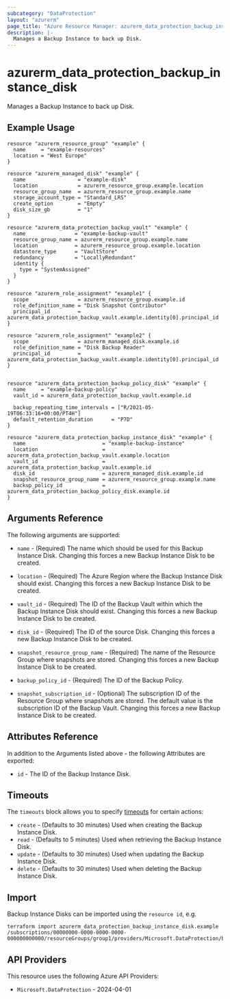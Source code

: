 ```yaml
---
subcategory: "DataProtection"
layout: "azurerm"
page_title: "Azure Resource Manager: azurerm_data_protection_backup_instance_disk"
description: |-
  Manages a Backup Instance to back up Disk.
---
```


# azurerm_data_protection_backup_instance_disk

Manages a Backup Instance to back up Disk.

## Example Usage

```hcl
resource "azurerm_resource_group" "example" {
  name     = "example-resources"
  location = "West Europe"
}

resource "azurerm_managed_disk" "example" {
  name                 = "example-disk"
  location             = azurerm_resource_group.example.location
  resource_group_name  = azurerm_resource_group.example.name
  storage_account_type = "Standard_LRS"
  create_option        = "Empty"
  disk_size_gb         = "1"
}

resource "azurerm_data_protection_backup_vault" "example" {
  name                = "example-backup-vault"
  resource_group_name = azurerm_resource_group.example.name
  location            = azurerm_resource_group.example.location
  datastore_type      = "VaultStore"
  redundancy          = "LocallyRedundant"
  identity {
    type = "SystemAssigned"
  }
}

resource "azurerm_role_assignment" "example1" {
  scope                = azurerm_resource_group.example.id
  role_definition_name = "Disk Snapshot Contributor"
  principal_id         = azurerm_data_protection_backup_vault.example.identity[0].principal_id
}

resource "azurerm_role_assignment" "example2" {
  scope                = azurerm_managed_disk.example.id
  role_definition_name = "Disk Backup Reader"
  principal_id         = azurerm_data_protection_backup_vault.example.identity[0].principal_id
}


resource "azurerm_data_protection_backup_policy_disk" "example" {
  name     = "example-backup-policy"
  vault_id = azurerm_data_protection_backup_vault.example.id

  backup_repeating_time_intervals = ["R/2021-05-19T06:33:16+00:00/PT4H"]
  default_retention_duration      = "P7D"
}

resource "azurerm_data_protection_backup_instance_disk" "example" {
  name                         = "example-backup-instance"
  location                     = azurerm_data_protection_backup_vault.example.location
  vault_id                     = azurerm_data_protection_backup_vault.example.id
  disk_id                      = azurerm_managed_disk.example.id
  snapshot_resource_group_name = azurerm_resource_group.example.name
  backup_policy_id             = azurerm_data_protection_backup_policy_disk.example.id
}
```

## Arguments Reference

The following arguments are supported:

* `name` - (Required) The name which should be used for this Backup Instance Disk. Changing this forces a new Backup Instance Disk to be created.

* `location` - (Required) The Azure Region where the Backup Instance Disk should exist. Changing this forces a new Backup Instance Disk to be created.

* `vault_id` - (Required) The ID of the Backup Vault within which the Backup Instance Disk should exist. Changing this forces a new Backup Instance Disk to be created.

* `disk_id` - (Required) The ID of the source Disk. Changing this forces a new Backup Instance Disk to be created.

* `snapshot_resource_group_name` - (Required) The name of the Resource Group where snapshots are stored. Changing this forces a new Backup Instance Disk to be created.

* `backup_policy_id` - (Required) The ID of the Backup Policy.

* `snapshot_subscription_id` - (Optional) The subscription ID of the Resource Group where snapshots are stored. The default value is the subscription ID of the Backup Vault. Changing this forces a new Backup Instance Disk to be created.

## Attributes Reference

In addition to the Arguments listed above - the following Attributes are exported:

* `id` - The ID of the Backup Instance Disk.

## Timeouts

The `timeouts` block allows you to specify [timeouts](https://www.terraform.io/language/resources/syntax#operation-timeouts) for certain actions:

* `create` - (Defaults to 30 minutes) Used when creating the Backup Instance Disk.
* `read` - (Defaults to 5 minutes) Used when retrieving the Backup Instance Disk.
* `update` - (Defaults to 30 minutes) Used when updating the Backup Instance Disk.
* `delete` - (Defaults to 30 minutes) Used when deleting the Backup Instance Disk.

## Import

Backup Instance Disks can be imported using the `resource id`, e.g.

```shell
terraform import azurerm_data_protection_backup_instance_disk.example /subscriptions/00000000-0000-0000-0000-000000000000/resourceGroups/group1/providers/Microsoft.DataProtection/backupVaults/vault1/backupInstances/backupInstance1
```

## API Providers
<!-- This section is generated, changes will be overwritten -->
This resource uses the following Azure API Providers:

* `Microsoft.DataProtection` - 2024-04-01

